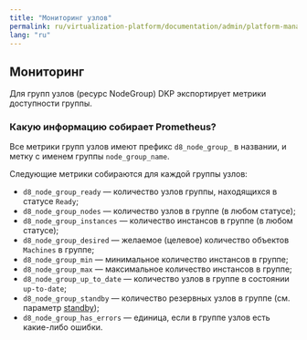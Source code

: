```yaml
---
title: "Мониторинг узлов"
permalink: ru/virtualization-platform/documentation/admin/platform-management/monitoring/node.html
lang: "ru"
---
```


## Мониторинг

Для групп узлов (ресурс NodeGroup) DKP экспортирует метрики доступности группы.

### Какую информацию собирает Prometheus?

Все метрики групп узлов имеют префикс `d8_node_group_` в названии, и метку с именем группы `node_group_name`.

Следующие метрики собираются для каждой группы узлов:

- `d8_node_group_ready` — количество узлов группы, находящихся в статусе `Ready`;
- `d8_node_group_nodes` — количество узлов в группе (в любом статусе);
- `d8_node_group_instances` — количество инстансов в группе (в любом статусе);
- `d8_node_group_desired` — желаемое (целевое) количество объектов `Machines` в группе;
- `d8_node_group_min` — минимальное количество инстансов в группе;
- `d8_node_group_max` — максимальное количество инстансов в группе;
- `d8_node_group_up_to_date` — количество узлов в группе в состоянии `up-to-date`;
- `d8_node_group_standby` — количество резервных узлов в группе (см. параметр [standby](../../../../reference/cr/nodegroup.html#nodegroup-v1-spec-cloudinstances-standby));
- `d8_node_group_has_errors` — единица, если в группе узлов есть какие-либо ошибки.
